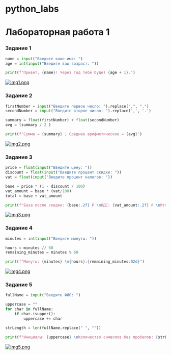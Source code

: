 # python_labs
# Лабораторная работа 1
### Задание 1
```python
name = input("Введите ваше имя: ")
age = int(input("Введите ваш возраст: "))

print(f"Привет, {name}! Через год тебе будет {age + 1}.")
```
[![img1.png](https://i.postimg.cc/DmkF39QK/img1.png)](https://postimg.cc/0KfhpHHt)

### Задание 2
```python
firstNumber = input("Введите первое число: ").replace(",", ".")
secondNumber = input("Введите второе число: ").replace(',', '.')

summary = float(firstNumber) + float(secondNumber)
avg = (summary / 2 )

print(f"Сумма = {summary} ; Среднее арифметическое = {avg}")
```
[![img2.png](https://i.postimg.cc/PxT292vF/img2.png)](https://postimg.cc/jW3HJ6Xz)

### Задание 3
```python
price = float(input("Введите цену: "))
discount = float(input("Введите процент скидки: "))
vat = float(input("Введите процент налогов: "))

base = price * (1 - discount / 100)
vat_amount = base * (vat/100)
total = base + vat_amount

print(f"База после скидки: {base:.2f} ₽ \nНДС: {vat_amount:.2f} ₽ \nИтого к оплате: {total:.2f} ₽")
```
[![img3.png](https://i.postimg.cc/yYMh2vwX/img3.png)](https://postimg.cc/LnVZ1B4n)

### Задание 4
```python
minutes = int(input("Введите минуты: "))

hours = minutes // 60
remaining_minutes = minutes % 60

print(f"Минуты: {minutes} \n{hours}:{remaining_minutes:02d}")
```
[![img4.png](https://i.postimg.cc/7hC7W29W/img4.png)](https://postimg.cc/2LDVq3PQ)

### Задание 5
```python
fullName = input("Введите ФИО: ")

uppercase = ""
for char in fullName:
    if char.isupper():
        uppercase += char

strLength = len(fullName.replace(" ", ""))

print(f"Инициалы: {uppercase} \nКоличество символов без пробелов: {strLength}")
```
[![img5.png](https://i.postimg.cc/WpDXKFdV/img5.png)](https://postimg.cc/RqB7J01p)
